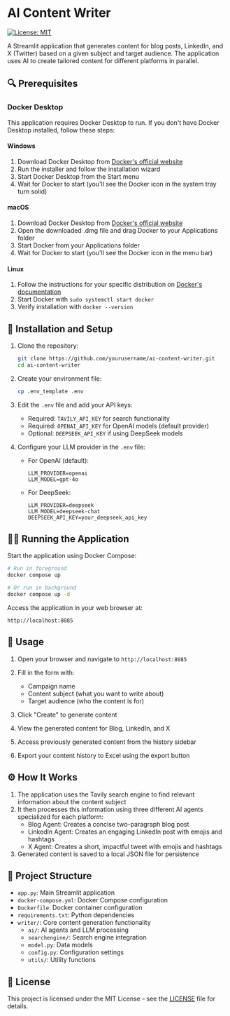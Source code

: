 # AI Content Writer

[![License: MIT](https://img.shields.io/badge/License-MIT-yellow.svg)](https://opensource.org/licenses/MIT)

A Streamlit application that generates content for blog posts, LinkedIn, and X (Twitter) based on a given subject and target audience. The application uses AI to create tailored content for different platforms in parallel.

## 🔍 Prerequisites

### Docker Desktop

This application requires Docker Desktop to run. If you don't have Docker Desktop installed, follow these steps:

#### Windows
1. Download Docker Desktop from [Docker's official website](https://www.docker.com/products/docker-desktop)
2. Run the installer and follow the installation wizard
3. Start Docker Desktop from the Start menu
4. Wait for Docker to start (you'll see the Docker icon in the system tray turn solid)

#### macOS
1. Download Docker Desktop from [Docker's official website](https://www.docker.com/products/docker-desktop)
2. Open the downloaded .dmg file and drag Docker to your Applications folder
3. Start Docker from your Applications folder
4. Wait for Docker to start (you'll see the Docker icon in the menu bar)

#### Linux
1. Follow the instructions for your specific distribution on [Docker's documentation](https://docs.docker.com/engine/install/)
2. Start Docker with `sudo systemctl start docker`
3. Verify installation with `docker --version`

## 🚀 Installation and Setup

1. Clone the repository:
   ```bash
   git clone https://github.com/yourusername/ai-content-writer.git
   cd ai-content-writer
   ```

2. Create your environment file:
   ```bash
   cp .env_template .env
   ```

3. Edit the `.env` file and add your API keys:
   - Required: `TAVILY_API_KEY` for search functionality
   - Required: `OPENAI_API_KEY` for OpenAI models (default provider)
   - Optional: `DEEPSEEK_API_KEY` if using DeepSeek models

4. Configure your LLM provider in the `.env` file:
   - For OpenAI (default):
     ```
     LLM_PROVIDER=openai
     LLM_MODEL=gpt-4o
     ```
   - For DeepSeek:
     ```
     LLM_PROVIDER=deepseek
     LLM_MODEL=deepseek-chat
     DEEPSEEK_API_KEY=your_deepseek_api_key
     ```

## 🏃‍♂️ Running the Application

Start the application using Docker Compose:

```bash
# Run in foreground
docker compose up

# Or run in background
docker compose up -d
```

Access the application in your web browser at:
```
http://localhost:8085
```

## 📝 Usage

1. Open your browser and navigate to `http://localhost:8085`

2. Fill in the form with:
   - Campaign name
   - Content subject (what you want to write about)
   - Target audience (who the content is for)

3. Click "Create" to generate content

4. View the generated content for Blog, LinkedIn, and X

5. Access previously generated content from the history sidebar

6. Export your content history to Excel using the export button

## ⚙️ How It Works

1. The application uses the Tavily search engine to find relevant information about the content subject
2. It then processes this information using three different AI agents specialized for each platform:
   - Blog Agent: Creates a concise two-paragraph blog post
   - LinkedIn Agent: Creates an engaging LinkedIn post with emojis and hashtags
   - X Agent: Creates a short, impactful tweet with emojis and hashtags
3. Generated content is saved to a local JSON file for persistence

## 📁 Project Structure

- `app.py`: Main Streamlit application
- `docker-compose.yml`: Docker Compose configuration
- `Dockerfile`: Docker container configuration
- `requirements.txt`: Python dependencies
- `writer/`: Core content generation functionality
  - `ai/`: AI agents and LLM processing
  - `searchengine/`: Search engine integration
  - `model.py`: Data models
  - `config.py`: Configuration settings
  - `utils/`: Utility functions

## 📜 License

This project is licensed under the MIT License - see the [LICENSE](LICENSE) file for details.
